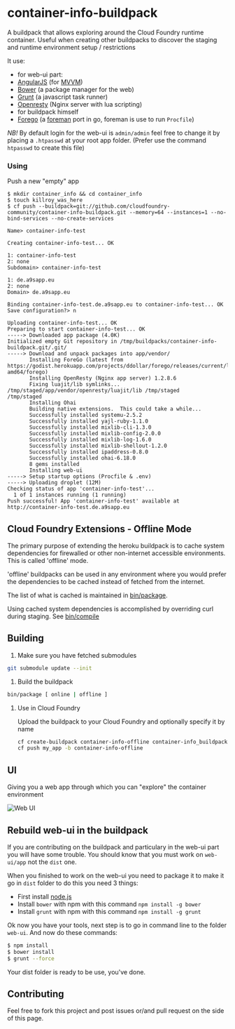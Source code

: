 container-info-buildpack
========================

A buildpack that allows exploring around the Cloud Foundry runtime container.  Useful when creating other buildpacks to discover the staging and runtime environment setup / restrictions

It use:
 - for web-ui part:
  - [AngularJS](https://angularjs.org/) (for [MVVM](http://khanlou.com/2014/03/model-view-whatever/))
  - [Bower](http://bower.io/) (a package manager for the web)
  - [Grunt](http://gruntjs.com/) (a javascript task runner)
  - [Openresty](http://openresty.org/) (Nginx server with lua scripting)
 - for buildpack himself
  - [Forego](https://github.com/ddollar/forego) (a [foreman](https://github.com/ddollar/foreman) port in go, foreman is use to run `Procfile`)

_NB!_ By default login for the web-ui is `admin/admin` feel free to change it by placing a `.htpasswd` at your root app folder. (Prefer use the command `htpasswd` to create this file)

### Using

Push a new "empty" app
```
$ mkdir container_info && cd container_info
$ touch killroy_was_here
$ cf push --buildpack=git://github.com/cloudfoundry-community/container-info-buildpack.git --memory=64 --instances=1 --no-bind-services --no-create-services

Name> container-info-test

Creating container-info-test... OK

1: container-info-test
2: none
Subdomain> container-info-test

1: de.a9sapp.eu
2: none
Domain> de.a9sapp.eu

Binding container-info-test.de.a9sapp.eu to container-info-test... OK
Save configuration?> n

Uploading container-info-test... OK
Preparing to start container-info-test... OK
-----> Downloaded app package (4.0K)
Initialized empty Git repository in /tmp/buildpacks/container-info-buildpack.git/.git/
-----> Download and unpack packages into app/vendor/
       Installing ForeGo (latest from https://godist.herokuapp.com/projects/ddollar/forego/releases/current/linux-amd64/forego)
       Installing OpenResty (Nginx app server) 1.2.8.6
       Fixing luajit/lib symlinks...
/tmp/staged/app/vendor/openresty/luajit/lib /tmp/staged
/tmp/staged
       Installing Ohai
       Building native extensions.  This could take a while...
       Successfully installed systemu-2.5.2
       Successfully installed yajl-ruby-1.1.0
       Successfully installed mixlib-cli-1.3.0
       Successfully installed mixlib-config-2.0.0
       Successfully installed mixlib-log-1.6.0
       Successfully installed mixlib-shellout-1.2.0
       Successfully installed ipaddress-0.8.0
       Successfully installed ohai-6.18.0
       8 gems installed
       Installing web-ui
-----> Setup startup options (Procfile & .env)
-----> Uploading droplet (12M)
Checking status of app 'container-info-test'...
  1 of 1 instances running (1 running)
Push successful! App 'container-info-test' available at http://container-info-test.de.a9sapp.eu

```

## Cloud Foundry Extensions - Offline Mode

The primary purpose of extending the heroku buildpack is to cache system dependencies for firewalled or other non-internet accessible environments. This is called 'offline' mode.

'offline' buildpacks can be used in any environment where you would prefer the dependencies to be cached instead of fetched from the internet.

The list of what is cached is maintained in [bin/package](bin/package).

Using cached system dependencies is accomplished by overriding curl during staging. See [bin/compile](bin/compile#L44-48)


## Building
1. Make sure you have fetched submodules

  ```bash
  git submodule update --init
  ```

1. Build the buildpack

  ```bash
  bin/package [ online | offline ]
  ```

1. Use in Cloud Foundry

    Upload the buildpack to your Cloud Foundry and optionally specify it by name

    ```bash
    cf create-buildpack container-info-offline container-info_buildpack-offline-v.zip 1
    cf push my_app -b container-info-offline
    ```

## UI

Giving you a web app through which you can "explore" the container environment

![Web UI](https://f.cloud.github.com/assets/227505/1314712/904f38ba-327a-11e3-97ea-0698d80a82b9.png)

## Rebuild web-ui in the buildpack

If you are contributing on the buildpack and particulary in the web-ui part you will have some trouble.
You should know that you must work on `web-ui/app` not the `dist` one.

When you finished to work on the web-ui you need to package it to make it go in `dist` folder to do this you need 3 things:

 - First install [node.js](http://nodejs.org/)
 - Install `bower` with npm with this command `npm install -g bower`
 - Install `grunt` with npm with this command `npm install -g grunt`

Ok now you have your tools, next step is to go in command line to the folder `web-ui`.
And now do these commands:
```bash
$ npm install
$ bower install
$ grunt --force
```

Your dist folder is ready to be use, you've done.

## Contributing

Feel free to fork this project and post issues or/and pull request on the side of this page.

